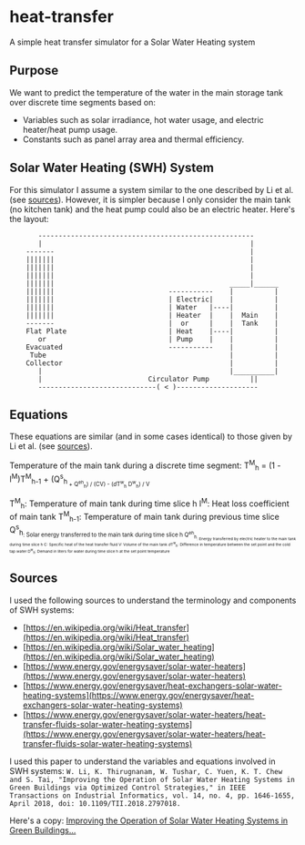 # heat-transfer
A simple heat transfer simulator for a Solar Water Heating system

## Purpose
We want to predict the temperature of the water in the main storage tank over discrete time segments based on:
* Variables such as solar irradiance, hot water usage, and electric heater/heat pump usage.
* Constants such as panel array area and thermal efficiency.

## Solar Water Heating (SWH) System

For this simulator I assume a system similar to the one described by Li et al. (see [sources](#sources)). However, it is simpler because I only consider the main tank (no kitchen tank) and the heat pump could also be an electric heater. Here's the layout:

```
       -----------------------------------------------------         
       |                                                   |         
    -------                                                |         
    |||||||                                                |         
    |||||||                                                |         
    |||||||                                                |         
    |||||||                                           _____|______   
    |||||||                            -----------    |          |   
    |||||||                            | Electric|    |          |   
    |||||||                            | Water   |----|          |   
    |||||||                            | Heater  |    |  Main    |   
    -------                            |  or     |    |  Tank    |   
    Flat Plate                         | Heat    |----|          |   
       or                              | Pump    |    |          |   
    Evacuated                          -----------    |          |   
     Tube                                             |          |   
    Collector                                         |          |   
       |                                              |__________|   
       |                          Circulator Pump          ||        
       -----------------------------( < )--------------------        
```

## Equations

These equations are similar (and in some cases identical) to those given by Li et al. (see [sources](#sources)).

Temperature of the main tank during a discrete time segment:
T<sup>M</sup><sub>h</sub> = (1 - l<sup>M</sup>)T<sup>M</sup><sub>h-1</sub> + (Q<sup>s</sup><sub>h<sub> + Q<sup>eh</sup><sub>h</sub>) / (CV) - (<i>d</i>T<sup>w</sup><sub>h</sub> D<sup>w</sup><sub>h</sub>) / V

T<sup>M</sup><sub>h</sub>: Temperature of main tank during time slice h
l<sup>M</sup>: Heat loss coefficient of main tank
T<sup>M</sup><sub>h-1</sub>: Temperature of main tank during previous time slice
Q<sup>s</sup><sub>h<sub>: Solar energy transferred to the main tank during time slice h
Q<sup>eh</sup><sub>h<sub>: Energy transferred by electric heater to the main tank during time slice h
C: Specific heat of the heat transfer fluid
V: Volume of the main tank
<i>d</i>T<sup>w</sup><sub>h</sub>: Difference in temperature between the set point and the cold tap water
D<sup>w</sup><sub>h</sub>: Demand in liters for water during time slice h at the set point temperature

## Sources
I used the following sources to understand the terminology and components of SWH systems:
* [https://en.wikipedia.org/wiki/Heat_transfer](https://en.wikipedia.org/wiki/Heat_transfer)
* [https://en.wikipedia.org/wiki/Solar_water_heating](https://en.wikipedia.org/wiki/Solar_water_heating)
* [https://www.energy.gov/energysaver/solar-water-heaters](https://www.energy.gov/energysaver/solar-water-heaters)
* [https://www.energy.gov/energysaver/heat-exchangers-solar-water-heating-systems](https://www.energy.gov/energysaver/heat-exchangers-solar-water-heating-systems)
* [https://www.energy.gov/energysaver/solar-water-heaters/heat-transfer-fluids-solar-water-heating-systems](https://www.energy.gov/energysaver/solar-water-heaters/heat-transfer-fluids-solar-water-heating-systems)

I used this paper to understand the variables and equations involved in SWH systems:
```W. Li, K. Thirugnanam, W. Tushar, C. Yuen, K. T. Chew and S. Tai, "Improving the Operation of Solar Water Heating Systems in Green Buildings via Optimized Control Strategies," in IEEE Transactions on Industrial Informatics, vol. 14, no. 4, pp. 1646-1655, April 2018, doi: 10.1109/TII.2018.2797018.```

Here's a copy: [Improving the Operation of Solar Water Heating Systems in Green Buildings...](notes/improving-solar-water-heating-systems.pdf)
